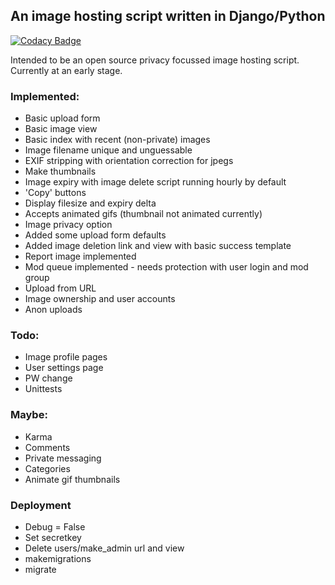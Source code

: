 ## An image hosting script written in Django/Python

[![Codacy Badge](https://api.codacy.com/project/badge/Grade/7e1b9453f54840ff8d219f170ce196b8)](https://www.codacy.com/app/emojipeach/djangur?utm_source=github.com&amp;utm_medium=referral&amp;utm_content=emojipeach/djangur&amp;utm_campaign=Badge_Grade)

Intended to be an open source privacy focussed image hosting script. Currently at an early stage.

### Implemented:
* Basic upload form
* Basic image view
* Basic index with recent (non-private) images
* Image filename unique and unguessable
* EXIF stripping with orientation correction for jpegs
* Make thumbnails
* Image expiry with image delete script running hourly by default
* 'Copy' buttons
* Display filesize and expiry delta
* Accepts animated gifs (thumbnail not animated currently)
* Image privacy option
* Added some upload form defaults
* Added image deletion link and view with basic success template
* Report image implemented
* Mod queue implemented - needs protection with user login and mod group
* Upload from URL
* Image ownership and user accounts
* Anon uploads
    
### Todo:
* Image profile pages
* User settings page
* PW change
* Unittests

### Maybe:
* Karma
* Comments
* Private messaging
* Categories
* Animate gif thumbnails 

### Deployment
* Debug = False
* Set secretkey
* Delete users/make_admin url and view
* makemigrations
* migrate